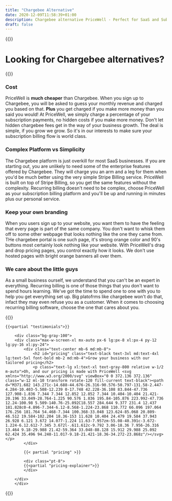 ```yaml
---
title: "Chargebee Alternative"
date: 2020-12-09T11:58:39+01:00
description: Chargebee alternative PriceWell - Perfect for SaaS and Subscription businesses. Integrate Stripe Customer Portal and Stripe Checkout without coding.
draft: false
---
```


{{<rawhtml>}}
<div class="post-wrapper">
<div class="mb-2 md:mb-4 lg:mb-8">
        <h1 class="text-gray-800 text-3xl md:text-4xl lg:text-5xl font-bold">
            Looking for Chargebee alternatives?
        </h1>
        </div>
            {{</rawhtml>}}

### Cost

PriceWell is **much cheaper** than Chargebee. When you sign up to Chargebee, you will be asked to guess your monthly revenue and charged you based on that. **Plus** you get charged if you make more money than you said you would! At PriceWell, we simply charge a percentage of your subscription payments, no hidden costs if you make more money. Don't let hidden chargebee fees get in the way of your business growth. The deal is simple, if you grow we grow. So it's in our interests to make sure your subscription billing flow is world class.

### Complex Platform vs Simplicity

The Chargebee platform is just overkill for most SaaS businesses. If you are starting out, you are unlikely to need some of the enterprise features offered by Chargebee. They will charge you an arm and a leg for them when you'd be much better using the very simple Stripe Billing service. PriceWell is built on top of Stripe Billing, so you get the same features without the complexity. Recurring billing doesn't need to be complex, choose PriceWell as your subscription billing platform and you'll be up and running in minutes plus our personal service.

### Keep your own branding

When you users sign up to your website, you want them to have the feeling that every page is part of the same company. You don't want to whisk them off to some other webpage that looks nothing like the one they came from. THe chargebee portal is one such page, it's strong orange color and 90's buttons most certainly look nothing like your website. With PriceWell's drag and drop pricing pages, you control exactly how it looks. We don't use hosted pages with bright orange banners all over them.

### We care about the little guys

As a small business ourself, we understand that you can't be an expert in everything. Recurring billing is one of those things that you don't want to spend hours learning. We've got the time to spend one to one with you to help you get everything set up. Big platofrms like chargebee won't do that, infact they may even refuse you as a customer. When it comes to choosing recurring billing software, choose the one that cares about you.

{{<rawhtml>}}
    </div>

    {{<partial "testimonials">}}

        <div class="bg-gray-100">
        <div class="max-w-screen-xl mx-auto px-6 lg:px-8 xl:px-4 py-12 lg:py-16 xl:py-24">
            <div class="text-center mb-6 md:mb-8">
                <h2 id="pricing" class="text-black text-3xl md:text-4xl lg:text-5xl font-bold mb-2 md:mb-4">Grow your business with our tailored pricing</h2>
                <p class="text-lg xl:text-xl text-gray-800 relative w-1/2 m-auto">Oh, and our pricing is made with PriceWell <svg xmlns="http://www.w3.org/2000/svg" viewBox="0 0 372.136 372.136" class="w-12 ml-10 transform rotate-120 fill-current text-black"><path d="M371.682 143.271c-14.688-44.676-26.316-90.576-50.797-131.58-2.447-4.284-10.403-5.508-12.239 0-17.748 42.228-36.108 83.844-47.736 127.908-1.836 7.344 7.344 12.852 12.852 7.344 10.404-10.404 21.421-20.196 33.049-28.764-1.225 90.576 1.836 195.84-105.876 223.992-47.736 12.24-100.98 5.509-140.76-25.092C18.557 284.644 9.377 231.4 12.437 181.828c0-4.896-7.344-6.12-8.568-1.224-23.868 110.772 66.096 197.064 176.256 181.764 54.468-7.344 100.368-33.048 123.624-85.068 20.809-46.512 19.584-102.204 18.36-153 11.628 10.404 24.479 19.584 37.943 26.928 6.121 3.672 14.077-1.224 11.63-7.957zm-55.08-40.391c-3.672-1.224-6.12.612-7.345 3.672l-.611.612c-9.792 3.06-18.36 7.956-26.316 13.464 9.18-29.988 21.42-59.364 33.048-88.128 15.912 29.988 25.092 62.424 35.496 94.248-11.017-9.18-21.421-18.36-34.272-23.868z"/></svg></p>
            </div>

            {{< partial "pricing" >}}

            <div class="pt-8">
            {{<partial "pricing-explainer">}}
            </div>

        </div>
        </div>
{{</rawhtml>}}